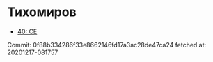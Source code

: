 # Тихомиров
- [40: CE](40.md)

Commit: 0f88b334286f33e8662146fd17a3ac28de47ca24
 fetched at: 20201217-081757

